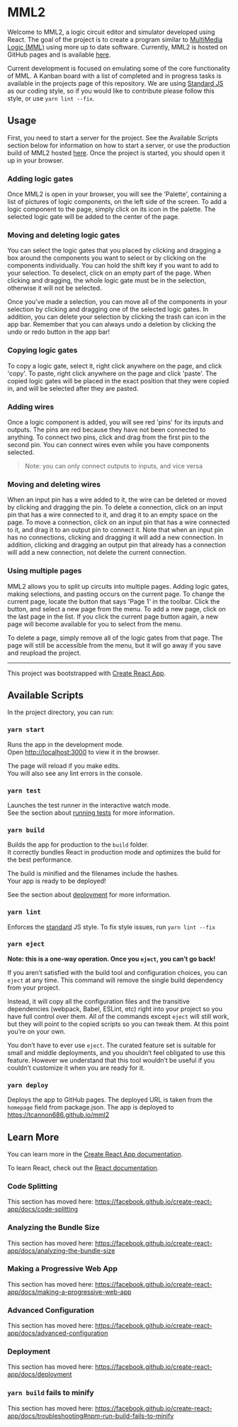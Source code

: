 # MML2

Welcome to MML2, a logic circuit editor and simulator developed using React. The
goal of the project is to create a program similar to [MultiMedia Logic
(MML)](https://www.softronix.com/logic.html) using more up to date software.
Currently, MML2 is hosted on GitHub pages and is available
[here](https://tcannon686.github.io/mml2).

Current development is focused on emulating some of the core functionality of
MML. A Kanban board with a list of completed and in progress tasks is available
in the projects page of this repository. We are using [Standard
JS](https://standardjs.com/) as our coding style, so if you would like to
contribute please follow this style, or use `yarn lint --fix`.

## Usage

First, you need to start a server for the project. See the Available Scripts
section below for information on how to start a server, or use the production
build of MML2 hosted [here](https://tcannon686.github.io/mml2). Once the project
is started, you should open it up in your browser.

### Adding logic gates

Once MML2 is open in your browser, you will see the 'Palette', containing a list
of pictures of logic components, on the left side of the screen. To add a logic
component to the page, simply click on its icon in the palette. The selected
logic gate will be added to the center of the page.

### Moving and deleting logic gates

You can select the logic gates that you placed by clicking and dragging a box
around the components you want to select or by clicking on the components
individually. You can hold the shift key if you want to add to your selection.
To deselect, click on an empty part of the page. When clicking and dragging, the
whole logic gate must be in the selection, otherwise it will not be selected.

Once you've made a selection, you can move all of the components in your
selection by clicking and dragging one of the selected logic gates. In addition,
you can delete your selection by clicking the trash can icon in the app bar.
Remember that you can always undo a deletion by clicking the undo or redo button
in the app bar!

### Copying logic gates

To copy a logic gate, select it, right click anywhere on the page, and click
'copy'. To paste, right click anywhere on the page and click 'paste'. The
copied logic gates will be placed in the exact position that they were copied
in, and will be selected after they are pasted.

### Adding wires

Once a logic component is added, you will see red 'pins' for its inputs and
outputs. The pins are red because they have not been connected to anything. To
connect two pins, click and drag from the first pin to the second pin. You can
connect wires even while you have components selected.
 > Note: you can only connect outputs to inputs, and vice versa

### Moving and deleting wires

When an input pin has a wire added to it, the wire can be deleted or moved by
clicking and dragging the pin. To delete a connection, click on an input pin
that has a wire connected to it, and drag it to an empty space on the page. To
move a connection, click on an input pin that has a wire connected to it, and
drag it to an output pin to connect it. Note that when an input pin has no
connections, clicking and dragging it will add a new connection. In addition,
clicking and dragging an output pin that already has a connection will add a new
connection, not delete the current connection.

### Using multiple pages

MML2 allows you to split up circuits into multiple pages. Adding logic gates,
making selections, and pasting occurs on the current page. To change the current
page, locate the button that says 'Page 1' in the toolbar. Click the button, and
select a new page from the menu. To add a new page, click on the last page in
the list. If you click the current page button again, a new page will become
available for you to select from the menu.

To delete a page, simply remove all of the logic gates from that page. The page
will still be accessible from the menu, but it will go away if you save and
reupload the project.

---

This project was bootstrapped with [Create React App](https://github.com/facebook/create-react-app).

## Available Scripts

In the project directory, you can run:

### `yarn start`

Runs the app in the development mode.<br />
Open [http://localhost:3000](http://localhost:3000) to view it in the browser.

The page will reload if you make edits.<br />
You will also see any lint errors in the console.

### `yarn test`

Launches the test runner in the interactive watch mode.<br />
See the section about [running tests](https://facebook.github.io/create-react-app/docs/running-tests) for more information.

### `yarn build`

Builds the app for production to the `build` folder.<br />
It correctly bundles React in production mode and optimizes the build for the best performance.

The build is minified and the filenames include the hashes.<br />
Your app is ready to be deployed!

See the section about [deployment](https://facebook.github.io/create-react-app/docs/deployment) for more information.

### `yarn lint`

Enforces the [standard](https://standardjs.com/) JS style. To fix style issues,
run `yarn lint --fix`

### `yarn eject`

**Note: this is a one-way operation. Once you `eject`, you can’t go back!**

If you aren’t satisfied with the build tool and configuration choices, you can `eject` at any time. This command will remove the single build dependency from your project.

Instead, it will copy all the configuration files and the transitive dependencies (webpack, Babel, ESLint, etc) right into your project so you have full control over them. All of the commands except `eject` will still work, but they will point to the copied scripts so you can tweak them. At this point you’re on your own.

You don’t have to ever use `eject`. The curated feature set is suitable for small and middle deployments, and you shouldn’t feel obligated to use this feature. However we understand that this tool wouldn’t be useful if you couldn’t customize it when you are ready for it.

### `yarn deploy`

Deploys the app to GitHub pages. The deployed URL is taken from the `homepage`
field from package.json. The app is deployed to
<https://tcannon686.github.io/mml2>

## Learn More

You can learn more in the [Create React App documentation](https://facebook.github.io/create-react-app/docs/getting-started).

To learn React, check out the [React documentation](https://reactjs.org/).

### Code Splitting

This section has moved here: https://facebook.github.io/create-react-app/docs/code-splitting

### Analyzing the Bundle Size

This section has moved here: https://facebook.github.io/create-react-app/docs/analyzing-the-bundle-size

### Making a Progressive Web App

This section has moved here: https://facebook.github.io/create-react-app/docs/making-a-progressive-web-app

### Advanced Configuration

This section has moved here: https://facebook.github.io/create-react-app/docs/advanced-configuration

### Deployment

This section has moved here: https://facebook.github.io/create-react-app/docs/deployment

### `yarn build` fails to minify

This section has moved here: https://facebook.github.io/create-react-app/docs/troubleshooting#npm-run-build-fails-to-minify
